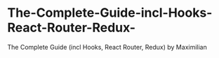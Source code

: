 # The-Complete-Guide-incl-Hooks-React-Router-Redux-
The Complete Guide (incl Hooks, React Router, Redux)  by Maximilian
